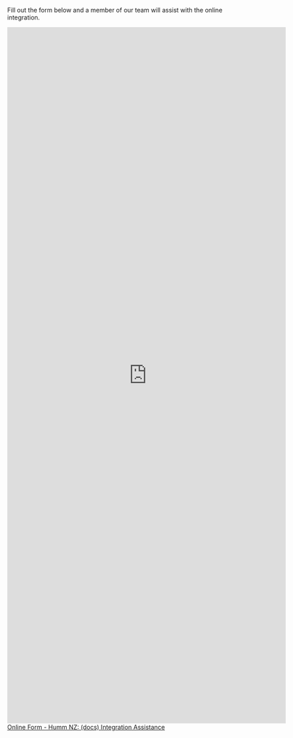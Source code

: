 Fill out the form below and a member of our team will assist with the online integration.

<!-- Display in AU -->
<div class="online-form" style=display:%au-only%>
    <iframe src="https://docs.google.com/forms/d/e/1FAIpQLSdQ-b2xI4MLgOUk2ZOMjt_IGWvxuySOtchmhHUhdkFKR9-7DA/viewform?embedded=true" width="640" height="1600" frameborder="0" marginheight="0" marginwidth="0">Loading…</iframe>
</div>

<!-- Display in NZ -->
<div class="online-form" style=display:%nz-only%>
    <script type="text/javascript" src="https://fxl.formstack.com/forms/js.php/humm_nz_integration_assistance"></script>
    <noscript>
        <a href="https://fxl.formstack.com/forms/humm_nz_integration_assistance" title="Online Form">Online Form - Humm NZ: (docs) Integration Assistance</a>
    </noscript>
</div>

​​​<script>jQuery('iframe').load(function(){jQuery('html,body').animate({scrollTop: 0}, 'slow');});</script>